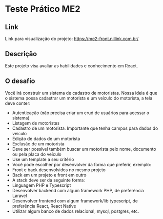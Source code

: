 # Teste Prático ME2

## Link
Link para visualização do projeto: https://me2-front.nillink.com.br/

## Descrição

Este projeto visa avaliar as habilidades e conhecimento em React.

## O desafio

Você irá construir um sistema de cadastro de motoristas.
Nossa ideia é que o sistema possa cadastrar um motorista e um veículo do motorista, a tela
deve conter:

- Autenticação (não precisa criar um crud de usuários para acessar o sistema)
- Listagem de motoristas
- Cadastro de um motorista. Importante que tenha campos para dados do veículo
- Edição de dados de um motorista
- Exclusão de um motorista
- Deve ser possível também buscar um motorista pelo nome, documento ou pela placa do veículo
- Use um template a seu critério
- Você pode escolher por desenvolver da forma que preferir, exemplo:
- Front e back desenvolvidos no mesmo projeto
- Back em um projeto e front em outro
- A stack deve ser da seguinte forma:
- Linguagem PHP e Typescript
- Desenvolver backend com algum framework PHP, de preferência Laravel
- Desenvolver frontend com algum framework/lib typescript, de preferência React, React Native
- Utilizar algum banco de dados relacional, mysql, postgres, etc.

